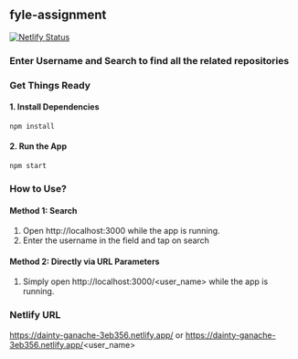 ## fyle-assignment
[![Netlify Status](https://api.netlify.com/api/v1/badges/cf230e8a-74ed-4c5a-b797-8ab2fa8b43b3/deploy-status)](https://app.netlify.com/sites/dainty-ganache-3eb356/deploys)
### Enter Username and Search to find all the related repositories

### Get Things Ready

#### 1. Install Dependencies

    npm install
#### 2. Run the App
    npm start

### How to Use?
#### Method 1: Search
1. Open http://localhost:3000 while the app is running.
2. Enter the username in the field and tap on search
#### Method 2: Directly via URL Parameters
1. Simply open http://localhost:3000/<user_name> while the app is running.

### Netlify URL

https://dainty-ganache-3eb356.netlify.app/ or https://dainty-ganache-3eb356.netlify.app/<user_name>